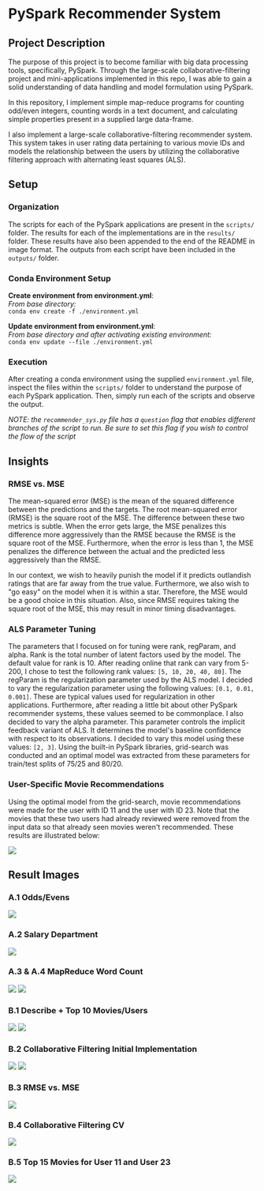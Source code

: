# PySpark Recommender System
## Project Description
The purpose of this project is to become familiar with big data processing tools, specifically, PySpark. Through the large-scale collaborative-filtering project and mini-applications implemented in this repo, I was able to gain a solid understanding of data handling and model formulation using PySpark. 

In this repository, I implement simple map-reduce programs for counting odd/even integers, counting words in a text document, and calculating simple properties present in a supplied large data-frame. 

I also implement a large-scale collaborative-filtering recommender system. This system takes in user rating data pertaining to various movie IDs and models the relationship between the users by utilizing the collaborative filtering approach with alternating least squares (ALS). 

## Setup
### Organization
The scripts for each of the PySpark applications are present in the ```scripts/``` folder. The results for each of the implementations are in the ```results/``` folder. These results have also been appended to the end of the README in image format. The outputs from each script have been included in the ```outputs/``` folder. 
### Conda Environment Setup
**Create environment from environment.yml**:  
*From base directory:*  
```conda env create -f ./environment.yml```

**Update environment from environment.yml**:  
*From base directory and after activating existing environment:*  
```conda env update --file ./environment.yml```

### Execution
After creating a conda environment using the supplied ```environment.yml``` file, inspect the files within the ```scripts/``` folder to understand the purpose of each PySpark application. Then, simply run each of the scripts and observe the output. 

*NOTE: the ```recommender_sys.py``` file has a ```question``` flag that enables different branches of the script to run. Be sure to set this flag if you wish to control the flow of the script*

## Insights
### RMSE vs. MSE
The mean-squared error (MSE) is the mean of the squared difference between the predictions and the targets. The root mean-squared error (RMSE) is the square root of the MSE. The difference between these two metrics is subtle. When the error gets large, the MSE penalizes this difference more aggressively than the RMSE because the RMSE is the square root of the MSE. Furthermore, when the error is less than 1, the MSE penalizes the difference between the actual and the predicted less aggressively than the RMSE. 

In our context, we wish to heavily punish the model if it predicts outlandish ratings that are far away from the true value. Furthermore, we also wish to "go easy" on the model when it is within a star. Therefore, the MSE would be a good choice in this situation. Also, since RMSE requires taking the square root of
the MSE, this may result in minor timing disadvantages. 

### ALS Parameter Tuning
The parameters that I focused on for tuning were rank, regParam, and alpha. Rank is the total number of latent factors used by the model. The default value for rank is 10. After reading online that rank can vary from 5-200, I chose to test the following rank values: ```[5, 10, 20, 40, 80]```. The regParam is the regularization parameter used by the ALS model. I decided to vary the regularization parameter using the following values: ```[0.1, 0.01, 0.001]```. These are typical values used for regularization in other applications. Furthermore, after reading a little bit about other PySpark recommender systems, these values seemed to be commonplace. I also decided to vary the alpha parameter. This parameter controls the implicit feedback variant of ALS. It determines the model's baseline confidence with respect to its observations. I decided to vary this model using these values: ```[2, 3]```. Using the built-in PySpark libraries, grid-search was conducted and an optimal model was extracted from these parameters for train/test splits of 75/25 and 80/20. 

### User-Specific Movie Recommendations
Using the optimal model from the grid-search, movie recommendations were made for the user with ID 11 and the user with ID 23. Note that the movies that these two users had already reviewed were removed from the input data so that already seen movies weren't recommended. These results are illustrated below:

![](images/rec_sys_45_2.PNG)


## Result Images
### A.1 Odds/Evens
![](images/odd_even.PNG)

### A.2 Salary Department
![](images/dept_salary.PNG)

### A.3 & A.4 MapReduce Word Count
![](images/map_reduce_word_count_1.PNG)
![](images/map_reduce_word_count_2.PNG)

### B.1 Describe + Top 10 Movies/Users
![](images/rec_sys_1_1.PNG)
![](images/rec_sys_1_2.PNG)

### B.2 Collaborative Filtering Initial Implementation
![](images/rec_sys_2_1.PNG)
![](images/rec_sys_2_2.PNG)

### B.3 RMSE vs. MSE
![](images/rec_sys_3.PNG)

### B.4 Collaborative Filtering CV
![](images/rec_sys_45_1.PNG)

### B.5 Top 15 Movies for User 11 and User 23
![](images/rec_sys_45_2.PNG)
